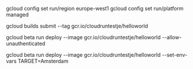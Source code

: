 gcloud config set run/region europe-west1
gcloud config set run/platform managed

gcloud builds submit --tag gcr.io/cloudruntestje/helloworld

gcloud beta run deploy --image gcr.io/cloudruntestje/helloworld --allow-unauthenticated


gcloud beta run deploy --image gcr.io/cloudruntestje/helloworld --set-env-vars TARGET=Amsterdam

